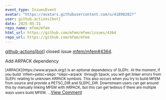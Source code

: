 ```yaml
---
event_type: IssuesEvent
avatar: "https://avatars.githubusercontent.com/u/41898282?"
user: github-actions[bot]
date: 2025-05-31
repo_name: mfem/mfem
html_url: https://github.com/mfem/mfem/issues/4364
repo_url: https://github.com/mfem/mfem
---
```


<a href='https://github.com/github-actions[bot]' target='_blank'>github-actions[bot]</a> closed issue <a href='https://github.com/mfem/mfem/issues/4364' target='_blank'>mfem/mfem#4364</a>.

<p>Add ARPACK dependency</p><small>[ARPACK](https://www.arpack.org/) is an optional dependency of SLEPc. At the moment, if you build `mfem+petsc+slepc ^slepc+arpack` through Spack, you will get linker errors from SLEPc relating to unknown ARPACK symbols. This also occurs when you try to build MFEM from source and provide a PETSC_DIR and SLEPC_DIR. Downstream users can get around this by manually linking MFEM with ARPACK, but this can get tedious if there are multiple ways users build MFEM....</small><a href='https://github.com/mfem/mfem/issues/4364' target='_blank'>View Comment</a>